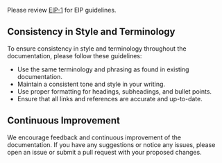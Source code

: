 Please review [EIP-1](https://eips.ethereum.org/EIPS/eip-1) for EIP guidelines.

<!-- RATIONALE FOR THIS FILE: IT IS DISPLAYED WHEN YOU CREATE AN ISSUE OR MAKE A PR -->

## Consistency in Style and Terminology

To ensure consistency in style and terminology throughout the documentation, please follow these guidelines:

* Use the same terminology and phrasing as found in existing documentation.
* Maintain a consistent tone and style in your writing.
* Use proper formatting for headings, subheadings, and bullet points.
* Ensure that all links and references are accurate and up-to-date.

## Continuous Improvement

We encourage feedback and continuous improvement of the documentation. If you have any suggestions or notice any issues, please open an issue or submit a pull request with your proposed changes.
